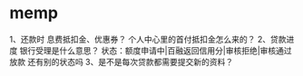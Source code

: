 
# memp
1、还款时 息费抵扣金、优惠券？ 个人中心里的首付抵扣金怎么来的？
2、贷款进度 银行受理是什么意思？ 状态：额度申请中|百融返回信用分|审核拒绝|审核通过放款  还有别的状态吗
3、是不是每次贷款都需要提交新的资料？ 